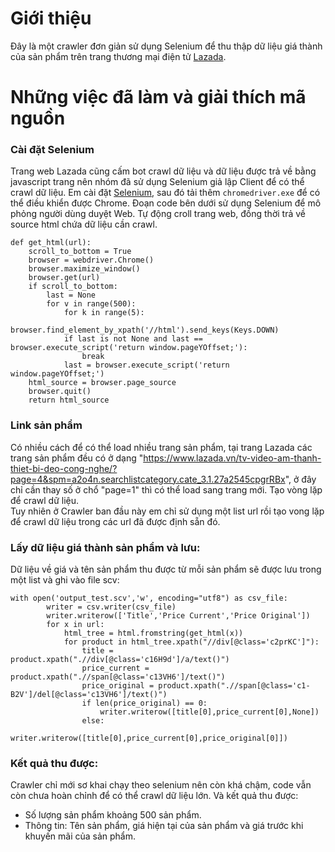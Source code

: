 # Giới thiệu
Đây là một crawler đơn giản sử dụng Selenium để thu thập dữ liệu giá thành của sản phẩm trên trang thương mại điện tử [Lazada](https://www.lazada.vn/).
# Những việc đã làm và giải thích mã nguồn
### Cài đặt Selenium
Trang web Lazada cũng cấm bot crawl dữ liệu và dữ liệu được trả về bằng javascript trang nên nhóm đã sử dụng Selenium giả lập Client để có thể crawl dữ liệu.
Em cài đặt [Selenium](https://www.selenium.dev/), sau đó tải thêm  ```chromedriver.exe``` để có thể điều khiển được Chrome.
Đoạn code bên dưới sử dụng Selenium để mô phỏng người dùng duyệt Web. Tự động croll trang web, đồng thời trả về source html chứa dữ liệu cần crawl.
```
def get_html(url):
    scroll_to_bottom = True
    browser = webdriver.Chrome()
    browser.maximize_window()
    browser.get(url)
    if scroll_to_bottom:
        last = None
        for v in range(500):
            for k in range(5):
                browser.find_element_by_xpath('//html').send_keys(Keys.DOWN)
            if last is not None and last == browser.execute_script('return window.pageYOffset;'):
                break
            last = browser.execute_script('return window.pageYOffset;')
    html_source = browser.page_source
    browser.quit()
    return html_source
```
### Link sản phẩm
Có nhiều cách để có thể load nhiều trang sản phẩm, tại trang Lazada các trang sản phẩm đều có ở dạng "https://www.lazada.vn/tv-video-am-thanh-thiet-bi-deo-cong-nghe/?page=4&spm=a2o4n.searchlistcategory.cate_3.1.27a2545cpgrRBx", ở đây chỉ cần thay số ở chổ "page=1" thì có thể load sang trang mới. Tạo vòng lặp để crawl dữ liệu.<br>
Tuy nhiên ở Crawler ban đầu này em chỉ sử dụng một list url rồi tạo vong lặp để crawl dữ liệu trong các url đã được định sẵn đó.
### Lấy dữ liệu giá thành sản phẩm và lưu:
Dữ liệu về giá và tên sản phẩm thu được từ mỗi sản phẩm sẽ được lưu trong một list và ghi vào file scv:
```
with open('output_test.scv','w', encoding="utf8") as csv_file:
        writer = csv.writer(csv_file)
        writer.writerow(['Title','Price Current','Price Original'])
        for x in url:
            html_tree = html.fromstring(get_html(x))
            for product in html_tree.xpath("//div[@class='c2prKC']"):
                title = product.xpath(".//div[@class='c16H9d']/a/text()")
                price_current = product.xpath(".//span[@class='c13VH6']/text()")
                price_original = product.xpath(".//span[@class='c1-B2V']/del[@class='c13VH6']/text()")
                if len(price_original) == 0:
                    writer.writerow([title[0],price_current[0],None])
                else:
                    writer.writerow([title[0],price_current[0],price_original[0]])
```
### Kết quả thu được:
Crawler chỉ mới sơ khai chạy theo selenium nên còn khá chậm, code vẫn còn chưa hoàn chỉnh để có thể crawl dữ liệu lớn. Và kết quả thu được:
- Số lượng sản phẩm khoảng 500 sản phẩm.
- Thông tin: Tên sản phẩm, giá hiện tại của sản phẩm và giá trước khi khuyến mãi của sản phẩm.

